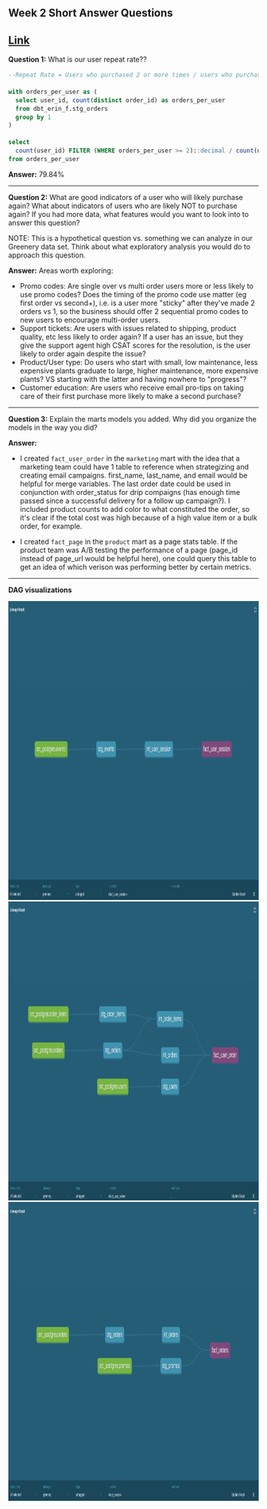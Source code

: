 ## Week 2 Short Answer Questions
[Link](https://corise.com/course/analytics-engineering-with-dbt/week/contentweek_ckzmtktge010v147nf80ra029/module/module_ckzo7otb30074148r4kbe0y7q)
---
**Question 1:** What is our user repeat rate??


```sql
--Repeat Rate = Users who purchased 2 or more times / users who purchased

with orders_per_user as (
  select user_id, count(distinct order_id) as orders_per_user
  from dbt_erin_f.stg_orders 
  group by 1
)

select 
  count(user_id) FILTER (WHERE orders_per_user >= 2)::decimal / count(user_id)::decimal as repeat_rate
from orders_per_user
```
**Answer:** 79.84%

---

**Question 2:** What are good indicators of a user who will likely purchase again? What about indicators of users who are likely NOT to purchase again? If you had more data, what features would you want to look into to answer this question?

NOTE: This is a hypothetical question vs. something we can analyze in our Greenery data set. Think about what exploratory analysis you would do to approach this question.

**Answer:** 
Areas worth exploring:
* Promo codes: Are single over vs multi order users more or less likely to use promo codes? Does the timing of the promo code use matter (eg first order vs second+), i.e. is a user more "sticky" after they've made 2 orders vs 1, so the business should offer 2 sequential promo codes to new users to encourage multi-order users.
* Support tickets: Are users with issues related to shipping, product quality, etc less likely to order again? If a user has an issue, but they give the support agent high CSAT scores for the resolution, is the user likely to order again despite the issue?
* Product/User type: Do users who start with small, low maintenance, less expensive plants graduate to large, higher maintenance, more expensive plants? VS starting with the latter and having nowhere to "progress"?
* Customer education: Are users who receive email pro-tips on taking care of their first purchase more likely to make a second purchase?

---

**Question 3:** Explain the marts models you added. Why did you organize the models in the way you did?

**Answer:** 

* I created `fact_user_order` in the `marketing` mart with the idea that a marketing team could have 1 table to reference when strategizing and creating email campaigns.
first_name, last_name, and email would be helpful for merge variables. The last order date could be used in conjunction with order_status for drip compaigns (has enough time passed since a successful delivery for a follow up campaign?). I included product counts to add color to what constituted the order, so it's clear if the total cost was high because of a high value item or a bulk order, for example. 

* I created `fact_page` in the `product` mart as a page stats table. If the product team was A/B testing the performance of a page (page_id instead of page_url would be helpful here), one could query this table to get an idea of which verison was performing better by certain metrics.

---

**DAG visualizations**

<img src="https://github.com/erinforman/course-dbt/blob/main/greenery/project_answers/screenshots/Screenshot_2022-03-20%2017.28.18_h3E1pW.png" height="600" />
<img src="https://github.com/erinforman/course-dbt/blob/main/greenery/project_answers/screenshots/Screenshot_2022-03-20%2017.28.43_TVepVF.png" height="600" />
<img src="https://github.com/erinforman/course-dbt/blob/main/greenery/project_answers/screenshots/Screenshot_2022-03-20%2017.28.59_nvXcga.png" height="600" />

